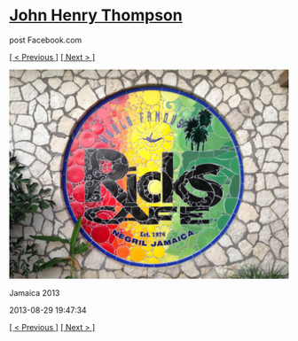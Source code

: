# [John Henry Thompson](../README.md)
post Facebook.com

[[ < Previous ]](2013-08-29-19.md) [[ Next > ]](2013-08-29-21.md)

[![](../media/2013-08-29/Jamaica-2031.jpg)](../README.md)

Jamaica 2013

2013-08-29 19:47:34

[[ < Previous ]](2013-08-29-19.md) [[ Next > ]](2013-08-29-21.md)